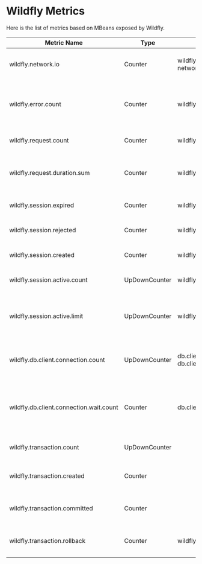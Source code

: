 # Wildfly Metrics

Here is the list of metrics based on MBeans exposed by Wildfly.

| Metric Name                             | Type          | Attributes                                                 | Description                                                     |
|-----------------------------------------|---------------|------------------------------------------------------------|-----------------------------------------------------------------|
| wildfly.network.io                      | Counter       | wildfly.server, wildfly.listener, network.io.direction     | Total number of bytes transferred                               |
| wildfly.error.count                     | Counter       | wildfly.server, wildfly.listener                           | The number of requests that have resulted in a 5xx response     |
| wildfly.request.count                   | Counter       | wildfly.server, wildfly.listener                           | The number of requests served                                   |
| wildfly.request.duration.sum            | Counter       | wildfly.server, wildfly.listener                           | The total amount of time spent processing requests              |
| wildfly.session.expired                 | Counter       | wildfly.deployment                                         | The number of expired sessions                                  |
| wildfly.session.rejected                | Counter       | wildfly.deployment                                         | The number of rejected sessions                                 |
| wildfly.session.created                 | Counter       | wildfly.deployment                                         | The number of sessions created                                  |
| wildfly.session.active.count            | UpDownCounter | wildfly.deployment                                         | The number of active sessions                                   |
| wildfly.session.active.limit            | UpDownCounter | wildfly.deployment                                         | The maximum supported number of active sessions                 |
| wildfly.db.client.connection.count      | UpDownCounter | db.client.connection.pool.name, db.client.connection.state | The number of open physical database connections                |
| wildfly.db.client.connection.wait.count | Counter       | db.client.connection.pool.name                             | The number of connection requests that had to wait to obtain it |
| wildfly.transaction.count               | UpDownCounter |                                                            | The number of in-flight transactions                            |
| wildfly.transaction.created             | Counter       |                                                            | The total number of transactions created                        |
| wildfly.transaction.committed           | Counter       |                                                            | The total number of transactions committed                      |
| wildfly.transaction.rollback            | Counter       | wildfly.rollback.cause                                     | The total number of transactions rolled back                    |

